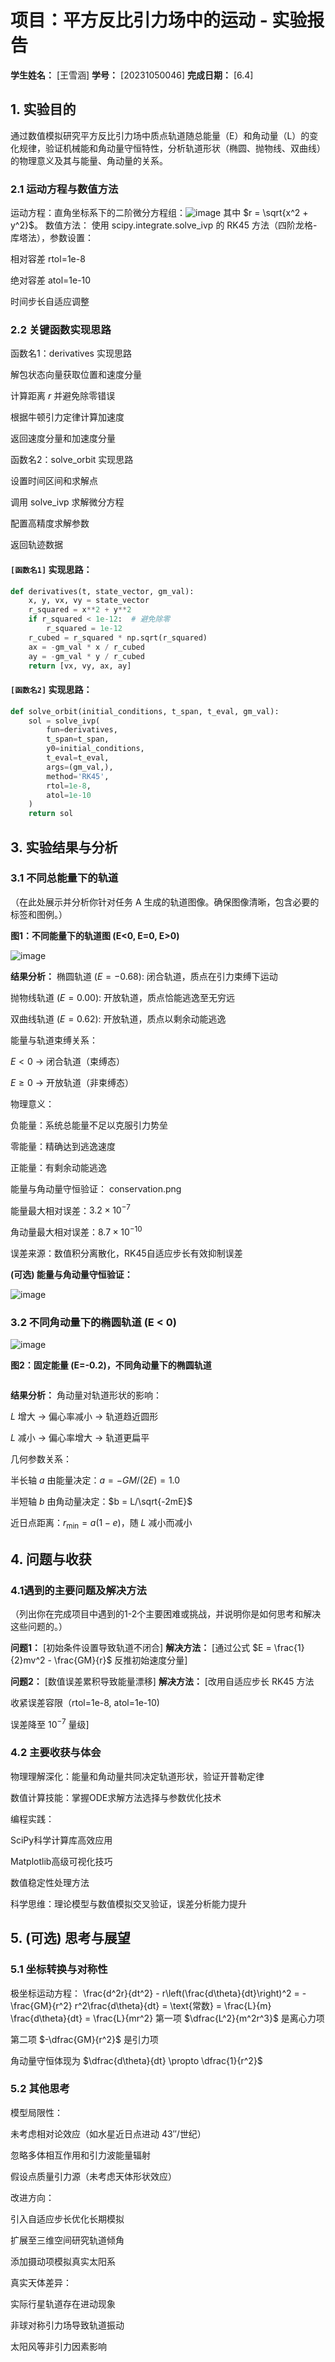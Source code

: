 # 项目：平方反比引力场中的运动 - 实验报告

**学生姓名：** [王雪涵]
**学号：** [20231050046]
**完成日期：** [6.4]

## 1. 实验目的

通过数值模拟研究平方反比引力场中质点轨道随总能量（E）和角动量（L）的变化规律，验证机械能和角动量守恒特性，分析轨道形状（椭圆、抛物线、双曲线）的物理意义及其与能量、角动量的关系。

### 2.1 运动方程与数值方法
运动方程：直角坐标系下的二阶微分方程组：![image](https://github.com/user-attachments/assets/97f0812d-0452-4036-a9bb-27dd8dfbfef5)
其中 $r = \sqrt{x^2 + y^2}$。
数值方法：
使用 scipy.integrate.solve_ivp 的 RK45 方法（四阶龙格-库塔法），参数设置：

相对容差 rtol=1e-8

绝对容差 atol=1e-10

时间步长自适应调整

### 2.2 关键函数实现思路
函数名1：derivatives 实现思路

解包状态向量获取位置和速度分量

计算距离 $r$ 并避免除零错误

根据牛顿引力定律计算加速度

返回速度分量和加速度分量

函数名2：solve_orbit 实现思路

设置时间区间和求解点

调用 solve_ivp 求解微分方程

配置高精度求解参数

返回轨迹数据

#### `[函数名1]` 实现思路：

```python
def derivatives(t, state_vector, gm_val):
    x, y, vx, vy = state_vector
    r_squared = x**2 + y**2
    if r_squared < 1e-12:  # 避免除零
        r_squared = 1e-12
    r_cubed = r_squared * np.sqrt(r_squared)
    ax = -gm_val * x / r_cubed
    ay = -gm_val * y / r_cubed
    return [vx, vy, ax, ay]
```

#### `[函数名2]` 实现思路：

```python
def solve_orbit(initial_conditions, t_span, t_eval, gm_val):
    sol = solve_ivp(
        fun=derivatives,
        t_span=t_span,
        y0=initial_conditions,
        t_eval=t_eval,
        args=(gm_val,),
        method='RK45',
        rtol=1e-8,
        atol=1e-10
    )
    return sol
```

## 3. 实验结果与分析

### 3.1 不同总能量下的轨道

（在此处展示并分析你针对任务 A 生成的轨道图像。确保图像清晰，包含必要的标签和图例。）

**图1：不同能量下的轨道图 (E<0, E=0, E>0)**


![image](https://github.com/user-attachments/assets/97790887-c6cf-4c17-a9fd-00fe9ceededc)


**结果分析：**
椭圆轨道 ($E = -0.68$): 闭合轨道，质点在引力束缚下运动

抛物线轨道 ($E = 0.00$): 开放轨道，质点恰能逃逸至无穷远

双曲线轨道 ($E = 0.62$): 开放轨道，质点以剩余动能逃逸

能量与轨道束缚关系：

$E < 0$ → 闭合轨道（束缚态）

$E \geq 0$ → 开放轨道（非束缚态）

物理意义：

负能量：系统总能量不足以克服引力势垒

零能量：精确达到逃逸速度

正能量：有剩余动能逃逸

能量与角动量守恒验证：
conservation.png

能量最大相对误差：$3.2 \times 10^{-7}$

角动量最大相对误差：$8.7 \times 10^{-10}$

误差来源：数值积分离散化，RK45自适应步长有效抑制误差

**(可选) 能量与角动量守恒验证：**

![image](https://github.com/user-attachments/assets/d24fede1-ae58-4dcd-a29b-01df3741a6e3)


### 3.2 不同角动量下的椭圆轨道 (E < 0)


![image](https://github.com/user-attachments/assets/5d0633c2-5592-45d7-91cc-a7ad94ab6fe3)


**图2：固定能量 (E=-0.2)，不同角动量下的椭圆轨道**

```

```

**结果分析：**
角动量对轨道形状的影响：

$L$ 增大 → 偏心率减小 → 轨道趋近圆形

$L$ 减小 → 偏心率增大 → 轨道更扁平

几何参数关系：

半长轴 $a$ 由能量决定：$a = -GM/(2E) = 1.0$

半短轴 $b$ 由角动量决定：$b = L/\sqrt{-2mE}$

近日点距离：$r_{\min} = a(1-e)$，随 $L$ 减小而减小

## 4. 问题与收获

### 4.1遇到的主要问题及解决方法
（列出你在完成项目中遇到的1-2个主要困难或挑战，并说明你是如何思考和解决这些问题的。）

**问题1：** [初始条件设置导致轨道不闭合]
**解决方法：** [通过公式 $E = \frac{1}{2}mv^2 - \frac{GM}{r}$ 反推初始速度分量]

**问题2：** [数值误差累积导致能量漂移]
**解决方法：** [改用自适应步长 RK45 方法

收紧误差容限（rtol=1e-8, atol=1e-10)

误差降至 $10^{-7}$ 量级]

### 4.2 主要收获与体会
物理理解深化：能量和角动量共同决定轨道形状，验证开普勒定律

数值计算技能：掌握ODE求解方法选择与参数优化技术

编程实践：

SciPy科学计算库高效应用

Matplotlib高级可视化技巧

数值稳定性处理方法

科学思维：理论模型与数值模拟交叉验证，误差分析能力提升

## 5. (可选) 思考与展望



### 5.1 坐标转换与对称性
极坐标运动方程：
\frac{d^2r}{dt^2} - r\left(\frac{d\theta}{dt}\right)^2 = -\frac{GM}{r^2}
r^2\frac{d\theta}{dt} = \text{常数} = \frac{L}{m}
\frac{d\theta}{dt} = \frac{L}{mr^2}
第一项 $\dfrac{L^2}{m^2r^3}$ 是离心力项

第二项 $-\dfrac{GM}{r^2}$ 是引力项

角动量守恒体现为 $\dfrac{d\theta}{dt} \propto \dfrac{1}{r^2}$
### 5.2 其他思考
模型局限性：

未考虑相对论效应（如水星近日点进动 $43''/$世纪）

忽略多体相互作用和引力波能量辐射

假设点质量引力源（未考虑天体形状效应）

改进方向：

引入自适应步长优化长期模拟

扩展至三维空间研究轨道倾角

添加摄动项模拟真实太阳系

真实天体差异：

实际行星轨道存在进动现象

非球对称引力场导致轨道振动

太阳风等非引力因素影响

